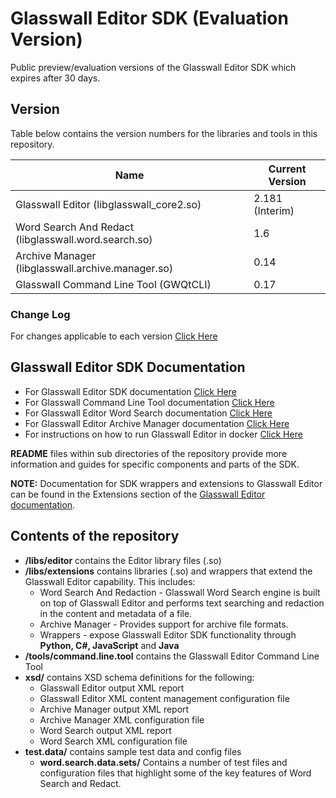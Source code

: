 # Glasswall Editor SDK (Evaluation Version)

Public preview/evaluation versions of the Glasswall Editor SDK which expires after 30 days.

## Version

Table below contains the version numbers for the libraries and tools in this repository.

| Name                                                 | Current Version    |
|------------------------------------------------------|--------------------|
| Glasswall Editor (libglasswall_core2.so)             | 2.181 (Interim)    |
| Word Search And Redact (libglasswall.word.search.so) | 1.6                |
| Archive Manager (libglasswall.archive.manager.so)    | 0.14               |
| Glasswall Command Line Tool (GWQtCLI)                | 0.17               |

### Change Log
For changes applicable to each version [Click Here](https://github.com/filetrust/sdk-editor-eval/blob/master/Changelog.md)

## Glasswall Editor SDK Documentation

- For Glasswall Editor SDK documentation [Click Here](https://docs.glasswallsolutions.com/sdk/editor)
- For Glasswall Command Line Tool documentation [Click Here](https://docs.glasswallsolutions.com/sdk/editor/Content/CLI/CLI-Test-Tool.htm)
- For Glasswall Editor Word Search documentation [Click Here](https://github.com/filetrust/sdk-editor-eval/tree/master/libs/extensions/word.search)
- For Glasswall Editor Archive Manager documentation [Click Here](https://github.com/filetrust/sdk-editor-eval/tree/master/libs/extensions/archive.manager)
- For instructions on how to run Glasswall Editor in docker [Click Here](https://github.com/filetrust/sdk-editor-eval/tree/master/libs/extensions/docker)

**README** files within sub directories of the repository provide more information and guides for specific components and parts of the SDK.

**NOTE:** Documentation for SDK wrappers and extensions to Glasswall Editor can be found in the Extensions section of the [Glasswall Editor documentation](https://docs.glasswallsolutions.com/sdk/editor).

## Contents of the repository

- **/libs/editor** contains the Editor library files (.so)
- **/libs/extensions** contains libraries (.so) and wrappers that extend the Glasswall Editor capability. This includes:
    - Word Search And Redaction - Glasswall Word Search engine is built on top of Glasswall Editor and performs text searching and redaction in the content and metadata of a file.
    - Archive Manager - Provides support for archive file formats.
    - Wrappers - expose Glasswall Editor SDK functionality through **Python, C#, JavaScript** and **Java**
- **/tools/command.line.tool** contains the Glasswall Editor Command Line Tool
- **xsd/** contains XSD schema definitions for the following:
    - Glasswall Editor output XML report
    - Glasswall Editor XML content management configuration file
    - Archive Manager output XML report
    - Archive Manager XML configuration file
    - Word Search output XML report
    - Word Search XML configuration file
- **test.data/** contains sample test data and config files 
    - **word.search.data.sets/** Contains a number of test files and configuration files that highlight some of the key features of Word Search and Redact.

